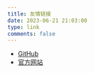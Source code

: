```yaml
---
title: 友情链接
date: 2023-06-21 21:03:00
type: link
comments: false
---
```


- [GitHub](https://github.com)
- [官方网站](https://codecrafters.org.cn)